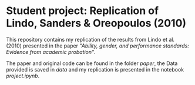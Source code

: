 # Student project: Replication of Lindo, Sanders & Oreopoulos (2010)

This repository contains my replication of the results from Lindo et al. (2010) presented in the paper _"Ability, gender, and performance standards: Evidence from academic probation"_. 

The paper and original code can be found in the folder _paper_, the Data provided is saved in _data_ and my replication is presented in the notebook _project.ipynb_.



